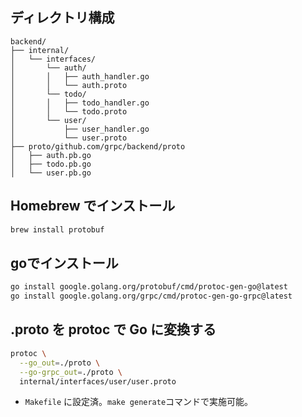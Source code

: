 
## ディレクトリ構成

```
backend/
├── internal/
│   └── interfaces/
│       └── auth/
│       │   ├── auth_handler.go
│       │   └── auth.proto
│       └── todo/
│       │   ├── todo_handler.go
│       │   └── todo.proto
│       └── user/
│           ├── user_handler.go
│           └── user.proto
├── proto/github.com/grpc/backend/proto
│   ├── auth.pb.go
│   ├── todo.pb.go
│   └── user.pb.go
```

## Homebrew でインストール

```bash
brew install protobuf
```

## goでインストール

```bash
go install google.golang.org/protobuf/cmd/protoc-gen-go@latest
go install google.golang.org/grpc/cmd/protoc-gen-go-grpc@latest
```

## .proto を protoc で Go に変換する

```bash
protoc \
  --go_out=./proto \
  --go-grpc_out=./proto \
  internal/interfaces/user/user.proto
```

- `Makefile` に設定済。`make generate`コマンドで実施可能。
